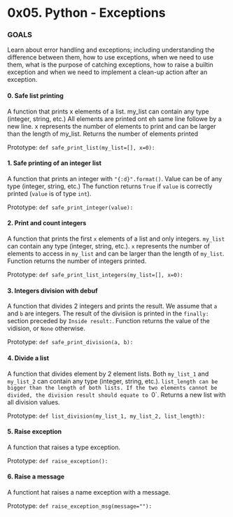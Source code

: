 # 0x05. Python - Exceptions

### GOALS
Learn about error handling and exceptions; including understanding the difference between them, how to use exceptions, when we need to use them, what is the purpose of catching exceptions, how to raise a builtin exception and when we need to implement a clean-up action after an exception.

#### 0. Safe list printing
A function that prints x elements of a list. my_list can contain any type (integer, string, etc.) All elements are printed ont eh same line followe by a new line. x represents the number of elements to print and can be larger than the length of my_list. Returns the number of elements printed

Prototype: `def safe_print_list(my_list=[], x=0):`

#### 1. Safe printing of an integer list
A function that prints an integer with `"{:d}".format()`. Value can be of any type (integer, string, etc.) The function returns `True` if `value` is correctly printed (`value` is of type `int`).

Prototype: `def safe_print_integer(value):`

#### 2. Print and count integers
A function that prints the first `x` elements of a list and only integers. `my_list` can contain any type (integer, string, etc.). `x` represents the number of elements to access in `my_list` and can be larger than the length of `my_list`. Function returns the number of integers printed.

Prototype: `def safe_print_list_integers(my_list=[], x=0):`

#### 3. Integers division with debuf
A function that divides 2 integers and prints the result. We assume that `a` and `b` are integers. The result of the divisiion is printed in the `finally:` section preceded by `Inside result:`. Function returns the value of the vidision, or `None` otherwise.

Prototype: `def safe_print_division(a, b):`

#### 4. Divide a list
A function that divides element by 2 element lists. Both `my_list_1` and `my_list_2` can contain any type (integer, string, etc.). `list_length can be bigger than the length of both lists. If the two elements cannot be divided, the division result should equate to `0`. Returns a new list with all division values.

Prototype: `def list_division(my_list_1, my_list_2, list_length):`

#### 5. Raise exception
A function that raises a type exception.

Prototype: `def raise_exception():`

#### 6. Raise a message
A functiont hat raises a name exception with a message.

Prototype: `def raise_exception_msg(message=""):`
